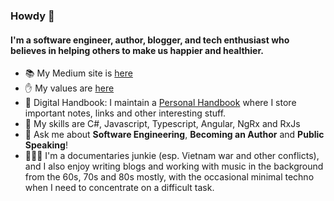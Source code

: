 ### Howdy 👋

#### I'm a software engineer, author, blogger, and tech enthusiast who believes in helping others to make us happier and healthier.

- 📚 My Medium site is [here](https://marklowg.medium.com)
- ✋ My values are [here](https://github.com/georgemarklow/georgemarklow/blob/main/SUMMARY.md#my-values)
- :memo: Digital Handbook: I maintain a [Personal Handbook](https://github.com/georgemarklow/georgemarklow/blob/main/SUMMARY.md#books) where I store important notes, links and other interesting stuff. 
- 🌱 My skills are C#, Javascript, Typescript, Angular, NgRx and RxJs
- 💬 Ask me about **Software Engineering**, **Becoming an Author** and **Public Speaking**! 
- 🧘🏻‍♂️ I'm a documentaries junkie (esp. Vietnam war and other conflicts), and I also enjoy writing blogs and working with music in the background from the 60s, 70s and 80s mostly, with the occasional minimal techno when I need to concentrate on a difficult task. 
